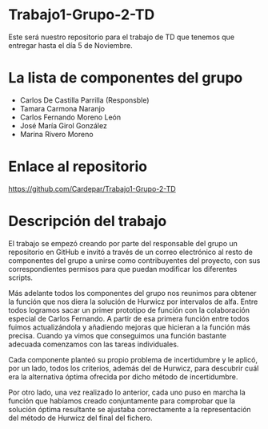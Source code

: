 
# Trabajo1-Grupo-2-TD

Este será nuestro repositorio para el trabajo de TD que tenemos que entregar hasta el día 5 de Noviembre.


# La lista de componentes del grupo

- Carlos De Castilla Parrilla (Responsble)
- Tamara Carmona Naranjo
- Carlos Fernando Moreno León
- José María Girol González
- Marina Rivero Moreno


# Enlace al repositorio

https://github.com/Cardepar/Trabajo1-Grupo-2-TD


# Descripción del trabajo

El trabajo se empezó creando por parte del responsable del grupo un repositorio
en GitHub e invitó a través de un correo electrónico al resto de componentes
del grupo a unirse como contribuyentes del proyecto, con sus correspondientes
permisos para que puedan modificar los diferentes scripts.

Más adelante todos los componentes del grupo nos reunimos para obtener
la función que nos diera la solución de Hurwicz por intervalos de alfa.
Entre todos logramos sacar un primer prototipo de función con la colaboración
especial de Carlos Fernando. A partir de esa primera función entre todos fuimos
actualizándola y añadiendo mejoras que hicieran a la función más precisa.
Cuando ya vimos que conseguimos una función bastante adecuada comenzamos
con las tareas individuales.

Cada componente planteó su propio problema de incertidumbre y le aplicó, por un
lado, todos los criterios, además del de Hurwicz, para descubrir cuál era la
alternativa óptima ofrecida por dicho método de incertidumbre. 

Por otro lado, una vez realizado lo anterior, cada uno puso en marcha la función
que habíamos creado conjuntamente para comprobar que la solución óptima
resultante se ajustaba correctamente a la representación del método de Hurwicz 
del final del fichero.
